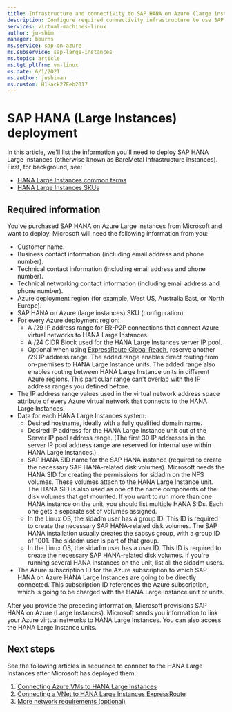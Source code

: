 ```yaml
---
title: Infrastructure and connectivity to SAP HANA on Azure (large instances) | Microsoft Docs
description: Configure required connectivity infrastructure to use SAP HANA on Azure (large instances).
services: virtual-machines-linux
author: ju-shim
manager: bburns
ms.service: sap-on-azure
ms.subservice: sap-large-instances
ms.topic: article
ms.tgt_pltfrm: vm-linux
ms.date: 6/1/2021
ms.author: jushiman
ms.custom: H1Hack27Feb2017
---
```


# SAP HANA (Large Instances) deployment 

In this article, we'll list the information you'll need to deploy SAP HANA Large Instances (otherwise known as BareMetal Infrastructure instances). First, for background, see:
- [HANA Large Instances common terms](hana-know-terms.md)
-  [HANA Large Instances SKUs](hana-available-skus.md)

## Required information

You've purchased SAP HANA on Azure Large Instances from Microsoft and want to deploy. Microsoft will need the following information from you:

- Customer name.
- Business contact information (including email address and phone number).
- Technical contact information (including email address and phone number).
- Technical networking contact information (including email address and phone number).
- Azure deployment region (for example, West US, Australia East, or North Europe).
- SAP HANA on Azure (large instances) SKU (configuration).
- For every Azure deployment region:
	- A /29 IP address range for ER-P2P connections that connect Azure virtual networks to HANA Large Instances.
	- A /24 CIDR Block used for the HANA Large Instances server IP pool.
	- Optional when using [ExpressRoute Global Reach](../../expressroute/expressroute-global-reach.md), reserve another /29 IP address range. The added range enables direct routing from on-premises to HANA Large Instance units. The added range also enables routing between HANA Large Instance units in different Azure regions. This particular range can't overlap with the IP address ranges you defined before.
- The IP address range values used in the virtual network address space attribute of every Azure virtual network that connects to the HANA Large Instances.
- Data for each HANA Large Instances system:
  - Desired hostname, ideally with a fully qualified domain name.
  - Desired IP address for the HANA Large Instance unit out of the Server IP pool address range. (The first 30 IP addresses in the server IP pool address range are reserved for internal use within HANA Large Instances.)
  - SAP HANA SID name for the SAP HANA instance (required to create the necessary SAP HANA-related disk volumes). Microsoft needs the HANA SID for creating the permissions for sidadm on the NFS volumes. These volumes attach to the HANA Large Instance unit. The HANA SID is also used as one of the name components of the disk volumes that get mounted. If you want to run more than one HANA instance on the unit, you should list multiple HANA SIDs. Each one gets a separate set of volumes assigned.
  - In the Linux OS, the sidadm user has a group ID. This ID is required to create the necessary SAP HANA-related disk volumes. The SAP HANA installation usually creates the sapsys group, with a group ID of 1001. The sidadm user is part of that group.
  - In the Linux OS, the sidadm user has a user ID. This ID is required to create the necessary SAP HANA-related disk volumes. If you're running several HANA instances on the unit, list all the sidadm users. 
- The Azure subscription ID for the Azure subscription to which SAP HANA on Azure HANA Large Instances are going to be directly connected. This subscription ID references the Azure subscription, which is going to be charged with the HANA Large Instance unit or units.

After you provide the preceding information, Microsoft provisions SAP HANA on Azure (Large Instances). Microsoft sends you information to link your Azure virtual networks to HANA Large Instances. You can also access the HANA Large Instance units.

## Next steps

See the following articles in sequence to connect to the HANA Large Instances after Microsoft has deployed them:

1. [Connecting Azure VMs to HANA Large Instances](hana-connect-azure-vm-large-instances.md)
2. [Connecting a VNet to HANA Large Instances ExpressRoute](hana-connect-vnet-express-route.md)
3. [More network requirements (optional)](hana-additional-network-requirements.md)
